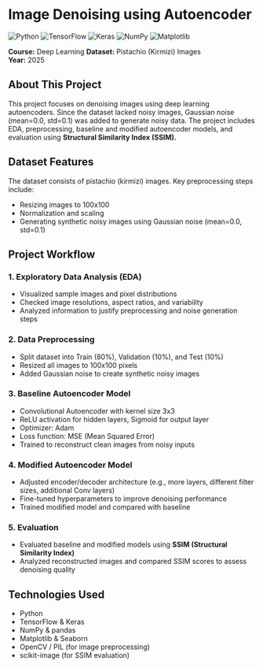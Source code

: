 # Image Denoising using Autoencoder

![Python](https://skillicons.dev/icons?i=python) ![TensorFlow](https://skillicons.dev/icons?i=tensorflow) ![Keras](https://skillicons.dev/icons?i=keras) ![NumPy](https://skillicons.dev/icons?i=numpy) ![Matplotlib](https://skillicons.dev/icons?i=matplotlib)

**Course:** Deep Learning
**Dataset:** Pistachio (Kirmizi) Images  
**Year:** 2025  



## About This Project
This project focuses on denoising images using deep learning autoencoders. Since the dataset lacked noisy images, Gaussian noise (mean=0.0, std=0.1) was added to generate noisy data. The project includes EDA, preprocessing, baseline and modified autoencoder models, and evaluation using **Structural Similarity Index (SSIM).**



## Dataset Features
The dataset consists of pistachio (kirmizi) images. Key preprocessing steps include:
- Resizing images to 100x100  
- Normalization and scaling  
- Generating synthetic noisy images using Gaussian noise (mean=0.0, std=0.1)  



## Project Workflow

### 1. Exploratory Data Analysis (EDA)
- Visualized sample images and pixel distributions  
- Checked image resolutions, aspect ratios, and variability  
- Analyzed information to justify preprocessing and noise generation steps  

### 2. Data Preprocessing
- Split dataset into Train (80%), Validation (10%), and Test (10%)  
- Resized all images to 100x100 pixels  
- Added Gaussian noise to create synthetic noisy images  

### 3. Baseline Autoencoder Model
- Convolutional Autoencoder with kernel size 3x3  
- ReLU activation for hidden layers, Sigmoid for output layer  
- Optimizer: Adam  
- Loss function: MSE (Mean Squared Error)  
- Trained to reconstruct clean images from noisy inputs  

### 4. Modified Autoencoder Model
- Adjusted encoder/decoder architecture (e.g., more layers, different filter sizes, additional Conv layers)  
- Fine-tuned hyperparameters to improve denoising performance  
- Trained modified model and compared with baseline  

### 5. Evaluation
- Evaluated baseline and modified models using **SSIM (Structural Similarity Index)**  
- Analyzed reconstructed images and compared SSIM scores to assess denoising quality



## Technologies Used
- Python  
- TensorFlow & Keras  
- NumPy & pandas  
- Matplotlib & Seaborn  
- OpenCV / PIL (for image preprocessing)  
- scikit-image (for SSIM evaluation)

